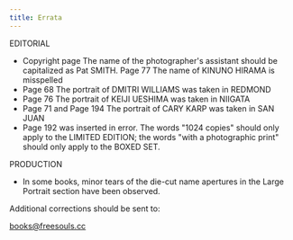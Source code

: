 ```yaml
---
title: Errata
---
```


EDITORIAL

- Copyright page The name of the photographer's assistant should be
  capitalized as Pat SMITH. Page 77 The name of KINUNO HIRAMA is
  misspelled
- Page 68 The portrait of DMITRI WILLIAMS was taken in REDMOND
- Page 76 The portrait of KEIJI UESHIMA was taken in NIIGATA
- Page 71 and Page 194 The portrait of CARY KARP was taken in SAN JUAN
- Page 192 was inserted in error. The words "1024 copies" should only
  apply to the LIMITED EDITION; the words "with a photographic print"
  should only apply to the BOXED SET.

PRODUCTION

- In some books, minor tears of the die-cut name apertures in the Large
  Portrait section have been observed.

Additional corrections should be sent to:

[books@freesouls.cc](mailto:books@freesouls.cc)
